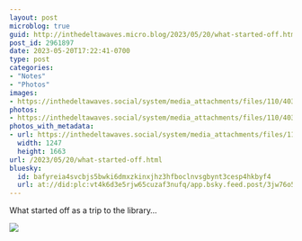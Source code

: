 ```yaml
---
layout: post
microblog: true
guid: http://inthedeltawaves.micro.blog/2023/05/20/what-started-off.html
post_id: 2961897
date: 2023-05-20T17:22:41-0700
type: post
categories:
- "Notes"
- "Photos"
images:
- https://inthedeltawaves.social/system/media_attachments/files/110/403/817/216/374/709/original/d7aea02ac79fb675.jpeg
photos:
- https://inthedeltawaves.social/system/media_attachments/files/110/403/817/216/374/709/original/d7aea02ac79fb675.jpeg
photos_with_metadata:
- url: https://inthedeltawaves.social/system/media_attachments/files/110/403/817/216/374/709/original/d7aea02ac79fb675.jpeg
  width: 1247
  height: 1663
url: /2023/05/20/what-started-off.html
bluesky:
  id: bafyreia4svcbjs5bwki6dmxzkinxjhz3hfboclnvsgbynt3cesp4hkbyf4
  url: at://did:plc:vt4k6d3e5rjw65cuzaf3nufq/app.bsky.feed.post/3jw76o5hp7q2v
---
```

<p>What started off as a trip to the library…</p><p><img src="https://inthedeltawaves.social/system/media_attachments/files/110/403/817/216/374/709/original/d7aea02ac79fb675.jpeg">
